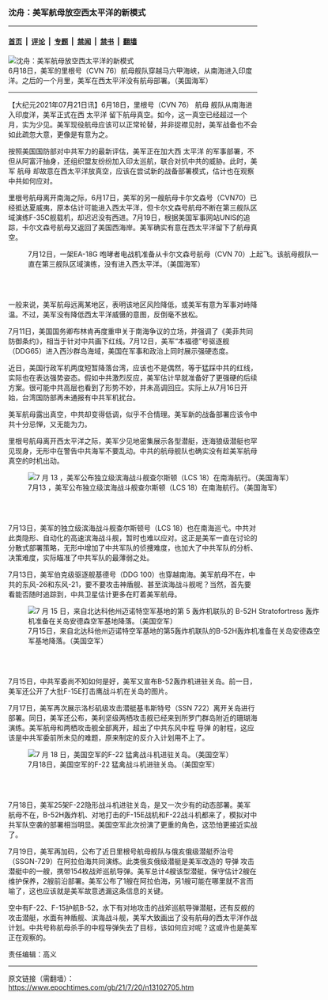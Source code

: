### 沈舟：美军航母放空西太平洋的新模式

---

#### [首页](../../../..?n13102705) &nbsp;|&nbsp; [评论](../../../../../epoch-comment?n13102705) &nbsp;|&nbsp; [专题](../../../../../epoch-special?n13102705) &nbsp;|&nbsp; [禁闻](../../../../../epoch-news?n13102705) &nbsp;|&nbsp; [禁书](../../../../../books?n13102705) &nbsp;|&nbsp; [翻墙](https://github.com/gfw-breaker/nogfw/blob/master/README.md?n13102705)


<div><img alt="沈舟：美军航母放空西太平洋的新模式" class="attachment-djy_600_400 size-djy_600_400 wp-post-image" src="https://i.epochtimes.com/assets/uploads/2021/06/id13051358-51267071454_c95247b27d_k-600x400.jpg"/>
<div class="caption">
 6月18日，美军的里根号（CVN 76）航母舰队穿越马六甲海峡，从南海进入印度洋。之后的一个月里，美军在西太平洋没有航母部署。（美国海军）
</div></div><hr/><div class="post_content" id="artbody" itemprop="articleBody">
 <!-- article content begin -->
 <p>
  【大纪元2021年07月21日讯】6月18日，里根号（CVN 76）
  <ok href="https://www.epochtimes.com/gb/tag/%E8%88%AA%E6%AF%8D.html">
   航母
  </ok>
  舰队从南海进入印度洋，美军正式在西
  <ok href="https://www.epochtimes.com/gb/tag/%E5%A4%AA%E5%B9%B3%E6%B4%8B.html">
   太平洋
  </ok>
  留下航母真空。如今，这一真空已经超过一个月，实为少见。美军现役航母应该可以正常轮替，并非捉襟见肘，美军战备也不会如此疏忽大意，更像是有意为之。
 </p>
 <p>
  按照美国国防部对中共军力的最新评估，美军正在加大西
  <ok href="https://www.epochtimes.com/gb/tag/%E5%A4%AA%E5%B9%B3%E6%B4%8B.html">
   太平洋
  </ok>
  的军事部署，不但从阿富汗抽身，还组织盟友纷纷加入印太巡航，联合对抗中共的威胁。此时，美军
  <ok href="https://www.epochtimes.com/gb/tag/%E8%88%AA%E6%AF%8D.html">
   航母
  </ok>
  却故意在西太平洋放真空，应该在尝试新的战备部署模式，估计也在观察中共如何应对。
 </p>
 <p>
  里根号航母离开南海之际，6月17日，美军的另一艘航母卡尔文森号（CVN70）已经抵达夏威夷，原本估计可能进入西太平洋，但卡尔文森号航母不断在第三舰队区域演练F-35C舰载机，却迟迟没有西进。7月19日，根据美国军事网站UNIS的追踪，卡尔文森号航母又返回了美国西海岸。美军确实有意在西太平洋留下了航母真空。
 </p>
 <figure aria-describedby="caption-attachment-13102718" class="wp-caption aligncenter" id="attachment_13102718" style="width: 600px">
  <ok href="https://i.epochtimes.com/assets/uploads/2021/07/id13102718-51316014694_ae4fa05238_k.jpg" target="_blank">
   <img alt="" class="size-large wp-image-13102718" src="https://i.epochtimes.com/assets/uploads/2021/07/id13102718-51316014694_ae4fa05238_k-600x338.jpg"/>
  </ok>
  <br/><figcaption class="wp-caption-text" id="caption-attachment-13102718">
   7月12日，一架EA-18G 咆哮者电战机准备从卡尔文森号航母（CVN 70）上起飞。该航母舰队一直在第三舰队区域演练，没有进入西太平洋。（美国海军）
  </figcaption><br/>
 </figure><br/>
 <p>
  一般来说，美军航母远离某地区，表明该地区风险降低，或美军有意为军事对峙降温。不过，美军没有降低西太平洋威慑的意图，反倒毫不放松。
 </p>
 <p>
  7月11日，美国国务卿布林肯再度重申关于南海争议的立场，并强调了《美菲共同防御条约》，相当于针对中共画下红线。7月12日，美军“本福德”号驱逐舰（DDG65）进入西沙群岛海域，美国在军事和政治上同时展示强硬态度。
 </p>
 <p>
  近日，美国行政军机两度短暂降落台湾，应该也不是偶然，等于猛踩中共的红线，实际也在表达强势姿态。假如中共激烈反应，美军估计早就准备好了更强硬的后续方案。很可能中共高层也看到了形势不妙，并未高调回应。实际上从7月16日开始，台湾国防部再未通报有中共军机扰台。
 </p>
 <p>
  美军航母露出真空，中共却变得低调，似乎不合情理。美军新的战备部署应该令中共十分忌惮，又无能为力。
 </p>
 <p>
  里根号航母离开西太平洋之际，美军少见地密集展示各型潜艇，连海狼级潜艇也罕见现身，无形中在警告中共海军不要乱动。中共的航母舰队也确实没有趁美军航母真空的时机出动。
 </p>
 <figure aria-describedby="caption-attachment-13102721" class="wp-caption aligncenter" id="attachment_13102721" style="width: 600px">
  <ok href="https://i.epochtimes.com/assets/uploads/2021/07/id13102721-51313477443_f64a65dcf7_o.jpg" target="_blank">
   <img alt="7 月 13 ，美军公布独立级滨海战斗舰查尔斯顿（LCS 18）在南海航行。（美国海军）" class="size-large wp-image-13102721" src="https://i.epochtimes.com/assets/uploads/2021/07/id13102721-51313477443_f64a65dcf7_o-600x400.jpg"/>
  </ok>
  <br/><figcaption class="wp-caption-text" id="caption-attachment-13102721">
   7月13 ，美军公布独立级滨海战斗舰查尔斯顿（LCS 18）在南海航行。（美国海军）
  </figcaption><br/>
 </figure><br/>
 <p>
  7月13日，美军的独立级滨海战斗舰查尔斯顿号（LCS 18）也在南海巡弋。中共对此类隐形、自动化的高速滨海战斗舰，暂时也难以应对。这正是美军一直在讨论的分散式部署策略，无形中增加了中共军队的侦捜难度，也加大了中共军队的分析、决策难度，实际瞄准了中共军队的最薄弱之处。
 </p>
 <p>
  7月13日，美军伯克级驱逐舰基德号（DDG 100）也穿越南海。美军航母不在，中共的东风-26和东风-21，要不要攻击神盾舰、甚至滨海战斗舰呢？当然，首先要看能否随时追踪到，中共卫星估计更多在盯着美军航母。
 </p>
 <figure aria-describedby="caption-attachment-13102725" class="wp-caption aligncenter" id="attachment_13102725" style="width: 600px">
  <ok href="https://i.epochtimes.com/assets/uploads/2021/07/id13102725-210715-F-NJ201-1000.jpg" target="_blank">
   <img alt="7 月 15 日，来自北达科他州迈诺特空军基地的第 5 轰炸机联队的 B-52H Stratofortress 轰炸机准备在关岛安德森空军基地降落。（美国空军）" class="size-large wp-image-13102725" src="https://i.epochtimes.com/assets/uploads/2021/07/id13102725-210715-F-NJ201-1000-600x516.jpg"/>
  </ok>
  <br/><figcaption class="wp-caption-text" id="caption-attachment-13102725">
   7月15日，来自北达科他州迈诺特空军基地的第5轰炸机联队的B-52H轰炸机准备在关岛安德森空军基地降落。（美国空军）
  </figcaption><br/>
 </figure><br/>
 <p>
  7月15日，中共军委尚不知如何是好，美军又宣布B-52轰炸机进驻关岛。前一日，美军还公开了大批F-15E打击鹰战斗机在关岛的图片。
 </p>
 <p>
  7月17日，美军再次展示洛杉矶级攻击潜艇基韦斯特号（SSN 722）离开关岛进行部署。同日，美军还公布，美利坚级两栖攻击舰已经来到所罗门群岛附近的珊瑚海演练。美军航母和两栖攻击舰全部离开，超出了中共东风中程
  <ok href="https://www.epochtimes.com/gb/tag/%E5%AF%BC%E5%BC%B9.html">
   导弹
  </ok>
  的射程，这应该是中共军委前所未见的难题，原来制定的反介入计划用不上了。
 </p>
 <figure aria-describedby="caption-attachment-13102741" class="wp-caption aligncenter" id="attachment_13102741" style="width: 600px">
  <ok href="https://i.epochtimes.com/assets/uploads/2021/07/id13102741-210718-F-LP948-0205.jpg" target="_blank">
   <img alt="7 月 18 日，美国空军的F-22 猛禽战斗机进驻关岛。（美国空军）" class="size-large wp-image-13102741" src="https://i.epochtimes.com/assets/uploads/2021/07/id13102741-210718-F-LP948-0205-600x300.jpg"/>
  </ok>
  <br/><figcaption class="wp-caption-text" id="caption-attachment-13102741">
   7月18日，美国空军的F-22 猛禽战斗机进驻关岛。（美国空军）
  </figcaption><br/>
 </figure><br/>
 <p>
  7月18日，美军25架F-22隐形战斗机进驻关岛，是又一次少有的动态部署。美军航母不在，B-52H轰炸机、对地打击的F-15E战机和F-22战斗机都来了，模拟对中共军队空袭的部署相当明显。美国空军此次扮演了更重的角色，这恐怕更接近实战了。
 </p>
 <p>
  7月19日，美军再加码，公布了近日里根号航母舰队与俄亥俄级潜艇乔治号（SSGN-729）在阿拉伯海共同演练。此类俄亥俄级潜艇是美军改造的
  <ok href="https://www.epochtimes.com/gb/tag/%E5%AF%BC%E5%BC%B9.html">
   导弹
  </ok>
  攻击潜艇中的一艘，携带154枚战斧巡航导弹。美军总计4艘该型潜艇，保守估计2艘在维护保养，2艘前沿部署。美军公布了1艘在阿拉伯海，另1艘可能在哪里就不言而喻了，这也应该就是美军故意透漏这条信息的关键。
 </p>
 <p>
  空中有F-22、F-15护航B-52，水下有对地攻击的战斧巡航导弹潜艇，还有反舰的攻击潜艇，水面有神盾舰、滨海战斗舰，美军大致画出了没有航母的西太平洋作战计划。中共号称航母杀手的中程导弹失去了目标，该如何应对呢？这或许也是美军正在观察的。
 </p>
 <p>
  责任编辑：高义
 </p>
 <!-- article content end -->
 <div id="below_article_ad">
 </div>
</div>


---

原文链接（需翻墙）：https://www.epochtimes.com/gb/21/7/20/n13102705.htm